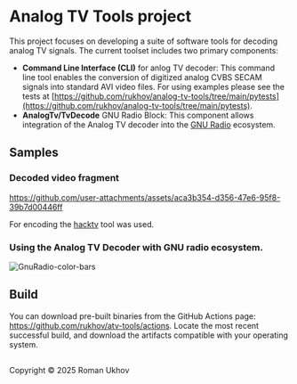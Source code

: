 # Analog TV Tools project
This project focuses on developing a suite of software tools for decoding analog TV signals. The current toolset includes two primary components:
- **Command Line Interface (CLI)** for anlog TV decoder: This command line tool enables the conversion of digitized analog CVBS SECAM signals into standard AVI video files. For using examples please see the tests at [https://github.com/rukhov/analog-tv-tools/tree/main/pytests](https://github.com/rukhov/analog-tv-tools/tree/main/pytests).
- **AnalogTv/TvDecode** GNU Radio Block: This component allows integration of the Analog TV decoder into the [GNU Radio](https://wiki.gnuradio.org/) ecosystem.

## Samples

### Decoded video fragment
https://github.com/user-attachments/assets/aca3b354-d356-47e6-95f8-39b7d00446ff

For encoding the [hacktv](https://github.com/fsphil/hacktv) tool was used.
### Using the Analog TV Decoder with GNU radio ecosystem.
![GnuRadio-color-bars](https://github.com/user-attachments/assets/5d9b85ac-ec47-4c62-a662-037f1fb34b48)

## Build
You can download pre-built binaries from the GitHub Actions page: https://github.com/rukhov/atv-tools/actions.
Locate the most recent successful build, and download the artifacts compatible with your operating system.

##
Copyright &copy; 2025 Roman Ukhov
